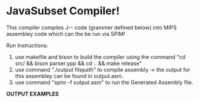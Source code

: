 # JavaSubset Compiler!

This compiler compiles J-- code (grammer defined below) into MIPS assembley code which can the be run via SPIM!

Run Instructions:
1) use makefile and bison to build the compiler using the command "cd src/ && bison parser.ypp && cd .. && make release"
2) use command "./output filepath" to compile assembly -> the output for this assembley can be found in output.asm.
3) use command "spim -f output.asm" to run the Generated Assembly file.

**OUTPUT EXAMPLES**
